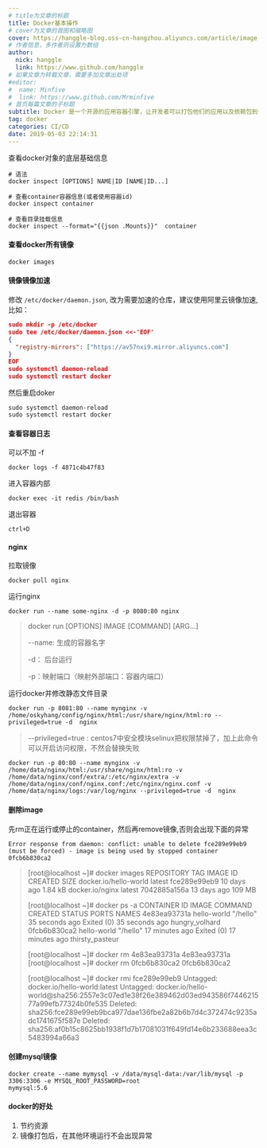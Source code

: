 ```yaml
---
# title为文章的标题
title: Docker基本操作
# cover为文章的首图和缩略图
cover: https://hanggle-blog.oss-cn-hangzhou.aliyuncs.com/article/image-20211107232458797.png
# 作者信息，多作者则设置为数组
author: 
  nick: hanggle
  link: https://www.github.com/hanggle
# 如果文章为转载文章，需要多加文章出处项
#editor:
#  name: Minfive
#  link: https://www.github.com/Mrminfive
# 首页每篇文章的子标题
subtitle: Docker 是一个开源的应用容器引擎，让开发者可以打包他们的应用以及依赖包到一个可移植的容器中，然后发布到任何流行的 Linux 机器上，也可以实现虚拟化。
tag: docker
categories: CI/CD
date: 2019-05-03 22:14:31
---
```




查看docker对象的底层基础信息

```shell
# 语法
docker inspect [OPTIONS] NAME|ID [NAME|ID...]

# 查看container容器信息(或者使用容器id)
docker inspect container

# 查看目录挂载信息
docker inspect --format="{{json .Mounts}}"  container
```



#### 查看docker所有镜像

```
docker images
```



#### 镜像镜像加速

修改 `/etc/docker/daemon.json`, 改为需要加速的仓库，建议使用阿里云镜像加速,比如：

```json
sudo mkdir -p /etc/docker
sudo tee /etc/docker/daemon.json <<-'EOF'
{
  "registry-mirrors": ["https://av57nxi9.mirror.aliyuncs.com"]
}
EOF
sudo systemctl daemon-reload
sudo systemctl restart docker
```

然后重启doker

```shell
sudo systemctl daemon-reload
sudo systemctl restart docker
```



#### 查看容器日志

可以不加 -f  

```
docker logs -f 4871c4b47f83
```

进入容器内部

```
docker exec -it redis /bin/bash
```

退出容器

```
ctrl+D
```



#### nginx

拉取镜像

```
docker pull nginx
```

运行nginx

```
docker run --name some-nginx -d -p 8080:80 nginx
```

> docker run [OPTIONS] IMAGE [COMMAND] [ARG...]
>
> --name: 生成的容器名字
>
> -d： 后台运行
>
> -p：映射端口（映射外部端口：容器内端口）

运行docker并修改静态文件目录

```shell
docker run -p 8081:80 --name mynginx -v /home/oskyhang/config/nginx/html:/usr/share/nginx/html:ro --privileged=true -d  nginx
```

> --privileged=true : centos7中安全模块selinux把权限禁掉了，加上此命令可以开启访问权限，不然会替换失败

```shell
docker run -p 80:80 --name mynginx -v /home/data/nginx/html:/usr/share/nginx/html:ro -v /home/data/nginx/conf/extra/:/etc/nginx/extra -v /home/data/nginx/conf/nginx.conf:/etc/nginx/nginx.conf -v /home/data/nginx/logs:/var/log/nginx --privileged=true -d  nginx
```



#### 删除image

先rm正在运行或停止的container，然后再remove镜像,否则会出现下面的异常

```
Error response from daemon: conflict: unable to delete fce289e99eb9 (must be forced) - image is being used by stopped container 0fcb6b830ca2
```

> [root@localhost ~]# docker images
> REPOSITORY              TAG                 IMAGE ID            CREATED             SIZE
> docker.io/hello-world   latest              fce289e99eb9        10 days ago         1.84 kB
> docker.io/nginx         latest              7042885a156a        13 days ago         109 MB
>
> [root@localhost ~]# docker ps -a
> CONTAINER ID        IMAGE               COMMAND             CREATED             STATUS                      PORTS               NAMES
> 4e83ea93731a        hello-world         "/hello"            35 seconds ago      Exited (0) 35 seconds ago                       hungry_volhard
> 0fcb6b830ca2        hello-world         "/hello"            17 minutes ago      Exited (0) 17 minutes ago                       thirsty_pasteur
>
> [root@localhost ~]# docker rm 4e83ea93731a
> 4e83ea93731a
> [root@localhost ~]# docker rm 0fcb6b830ca2
> 0fcb6b830ca2
>
> [root@localhost ~]# docker rmi fce289e99eb9
> Untagged: docker.io/hello-world:latest
> Untagged: docker.io/hello-world@sha256:2557e3c07ed1e38f26e389462d03ed943586f744621577a99efb77324b0fe535
> Deleted: sha256:fce289e99eb9bca977dae136fbe2a82b6b7d4c372474c9235adc1741675f587e
> Deleted: sha256:af0b15c8625bb1938f1d7b17081031f649fd14e6b233688eea3c5483994a66a3

#### 创建mysql镜像

```
docker create --name mymysql -v /data/mysql-data:/var/lib/mysql -p 3306:3306 -e MYSQL_ROOT_PASSWORD=root
mymysql:5.6
```

#### docker的好处

1. 节约资源
2. 镜像打包后，在其他环境运行不会出现异常
